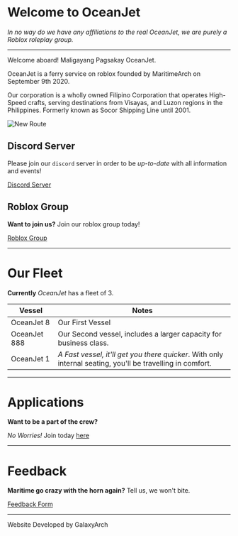 
# Welcome to OceanJet

_In no way do we have any affiliations to the real OceanJet, we are purely a Roblox roleplay group._

---

Welcome aboard! Maligayang Pagsakay OceanJet.

OceanJet is a ferry service on roblox founded by MaritimeArch on September 9th 2020.

Our corporation is a wholly owned Filipino Corporation that operates High-Speed crafts, serving destinations from Visayas, and Luzon regions in the Philippines. Formerly known as Socor Shipping Line until 2001.


![New Route](https://OceanJet.github.io/PABLO.png)

## Discord Server 

Please join our `discord` server in order to be _up-to-date_ with all information and events!


[Discord Server](https://discord.gg/ghJh5D8)


## Roblox Group

**Want to join us?**
Join our roblox group today!

[Roblox Group](https://www.roblox.com/groups/7711744/OJ-Oceanjet-Philippines-Roblox)

---
# Our Fleet

**Currently** _OceanJet_ has a fleet of 3.

Vessel | Notes
-------|------
OceanJet 8 | Our First Vessel
OceanJet 888 | Our Second vessel, includes a larger capacity for business class.
OceanJet 1 | _A Fast vessel, it'll get you there quicker_. With only internal seating, you'll be travelling in comfort.

---
# Applications

**Want to be a part of the crew?**

_No Worries!_ Join today [here](http://www.123formbuilder.com/form-5638256/form)

---
# Feedback

**Maritime go crazy with the horn again?** Tell us, we won't bite.

[Feedback Form](tempfeedback.md)

---
Website Developed by GalaxyArch
